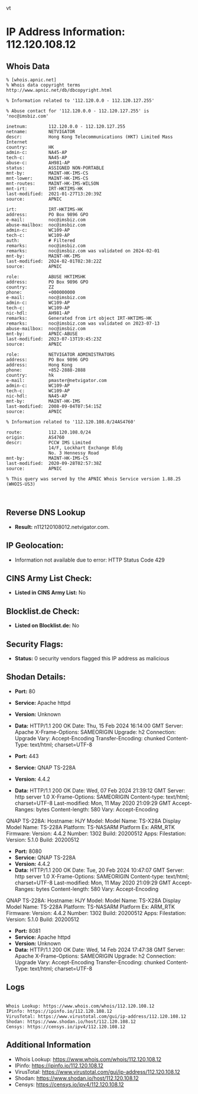 vt
# IP Address Information: 112.120.108.12

## Whois Data
```
% [whois.apnic.net]
% Whois data copyright terms    http://www.apnic.net/db/dbcopyright.html

% Information related to '112.120.0.0 - 112.120.127.255'

% Abuse contact for '112.120.0.0 - 112.120.127.255' is 'noc@imsbiz.com'

inetnum:        112.120.0.0 - 112.120.127.255
netname:        NETVIGATOR
descr:          Hong Kong Telecommunications (HKT) Limited Mass Internet
country:        HK
admin-c:        NA45-AP
tech-c:         NA45-AP
abuse-c:        AH981-AP
status:         ASSIGNED NON-PORTABLE
mnt-by:         MAINT-HK-IMS-CS
mnt-lower:      MAINT-HK-IMS-CS
mnt-routes:     MAINT-HK-IMS-WILSON
mnt-irt:        IRT-HKTIMS-HK
last-modified:  2021-01-27T13:20:39Z
source:         APNIC

irt:            IRT-HKTIMS-HK
address:        PO Box 9896 GPO
e-mail:         noc@imsbiz.com
abuse-mailbox:  noc@imsbiz.com
admin-c:        WC109-AP
tech-c:         WC109-AP
auth:           # Filtered
remarks:        noc@imsbiz.com
remarks:        noc@imsbiz.com was validated on 2024-02-01
mnt-by:         MAINT-HK-IMS
last-modified:  2024-02-01T02:38:22Z
source:         APNIC

role:           ABUSE HKTIMSHK
address:        PO Box 9896 GPO
country:        ZZ
phone:          +000000000
e-mail:         noc@imsbiz.com
admin-c:        WC109-AP
tech-c:         WC109-AP
nic-hdl:        AH981-AP
remarks:        Generated from irt object IRT-HKTIMS-HK
remarks:        noc@imsbiz.com was validated on 2023-07-13
abuse-mailbox:  noc@imsbiz.com
mnt-by:         APNIC-ABUSE
last-modified:  2023-07-13T19:45:23Z
source:         APNIC

role:           NETVIGATOR ADMINISTRATORS
address:        PO Box 9896 GPO
address:        Hong Kong
phone:          +852-2888-2888
country:        hk
e-mail:         pmaster@netvigator.com
admin-c:        WC109-AP
tech-c:         WC109-AP
nic-hdl:        NA45-AP
mnt-by:         MAINT-HK-IMS
last-modified:  2008-09-04T07:54:15Z
source:         APNIC

% Information related to '112.120.108.0/24AS4760'

route:          112.120.108.0/24
origin:         AS4760
descr:          PCCW IMS Limited
                14/F, Lockhart Exchange Bldg
                No. 3 Hennessy Road
mnt-by:         MAINT-HK-IMS-CS
last-modified:  2020-09-28T02:57:38Z
source:         APNIC

% This query was served by the APNIC Whois Service version 1.88.25 (WHOIS-US3)



```
## Reverse DNS Lookup
- **Result:** n112120108012.netvigator.com.

## IP Geolocation:
- Information not available due to error: HTTP Status Code 429

## CINS Army List Check:
- **Listed in CINS Army List:** 
No

## Blocklist.de Check:
- **Listed on Blocklist.de:** 
No

## Security Flags:
- **Status:** 0 security vendors flagged this IP address as malicious

## Shodan Details:
- **Port:** 80
- **Service:** Apache httpd
- **Version:** Unknown
- **Data:** HTTP/1.1 200 OK
Date: Thu, 15 Feb 2024 16:14:00 GMT
Server: Apache
X-Frame-Options: SAMEORIGIN
Upgrade: h2
Connection: Upgrade
Vary: Accept-Encoding
Transfer-Encoding: chunked
Content-Type: text/html; charset=UTF-8



- **Port:** 443
- **Service:** QNAP TS-228A
- **Version:** 4.4.2
- **Data:** HTTP/1.1 200 OK
Date: Wed, 07 Feb 2024 21:39:12 GMT
Server: http server 1.0
X-Frame-Options: SAMEORIGIN
Content-type: text/html; charset=UTF-8
Last-modified: Mon, 11 May 2020 21:09:29 GMT
Accept-Ranges: bytes
Content-length: 580
Vary: Accept-Encoding


QNAP TS-228A:
  Hostname: HJY
  Model:
    Model Name: TS-X28A
    Display Model Name: TS-228A
    Platform: TS-NASARM
    Platform Ex: ARM_RTK
  Firmware:
    Version: 4.4.2
    Number: 1302
    Build: 20200512
  Apps:
    Filestation:
      Version: 5.1.0
      Build: 20200512


- **Port:** 8080
- **Service:** QNAP TS-228A
- **Version:** 4.4.2
- **Data:** HTTP/1.1 200 OK
Date: Tue, 20 Feb 2024 10:47:07 GMT
Server: http server 1.0
X-Frame-Options: SAMEORIGIN
Content-type: text/html; charset=UTF-8
Last-modified: Mon, 11 May 2020 21:09:29 GMT
Accept-Ranges: bytes
Content-length: 580
Vary: Accept-Encoding


QNAP TS-228A:
  Hostname: HJY
  Model:
    Model Name: TS-X28A
    Display Model Name: TS-228A
    Platform: TS-NASARM
    Platform Ex: ARM_RTK
  Firmware:
    Version: 4.4.2
    Number: 1302
    Build: 20200512
  Apps:
    Filestation:
      Version: 5.1.0
      Build: 20200512


- **Port:** 8081
- **Service:** Apache httpd
- **Version:** Unknown
- **Data:** HTTP/1.1 200 OK
Date: Wed, 14 Feb 2024 17:47:38 GMT
Server: Apache
X-Frame-Options: SAMEORIGIN
Upgrade: h2
Connection: Upgrade
Vary: Accept-Encoding
Transfer-Encoding: chunked
Content-Type: text/html; charset=UTF-8



## Logs
```

Whois Lookup: https://www.whois.com/whois/112.120.108.12
IPinfo: https://ipinfo.io/112.120.108.12
VirusTotal: https://www.virustotal.com/gui/ip-address/112.120.108.12
Shodan: https://www.shodan.io/host/112.120.108.12
Censys: https://censys.io/ipv4/112.120.108.12

```
## Additional Information
- Whois Lookup: https://www.whois.com/whois/112.120.108.12
- IPinfo: https://ipinfo.io/112.120.108.12
- VirusTotal: https://www.virustotal.com/gui/ip-address/112.120.108.12
- Shodan: https://www.shodan.io/host/112.120.108.12
- Censys: https://censys.io/ipv4/112.120.108.12

